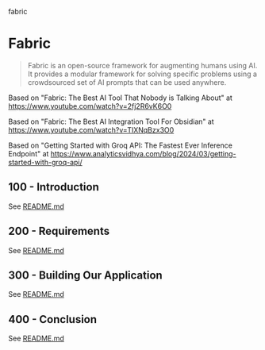 fabric
# Fabric

> Fabric is an open-source framework for augmenting humans using AI. It provides a modular framework for solving specific problems using a crowdsourced set of AI prompts that can be used anywhere.

Based on "Fabric: The Best AI Tool That Nobody is Talking About" at https://www.youtube.com/watch?v=2fj2R6vK6O0

Based on "Fabric: The Best AI Integration Tool For Obsidian" at https://www.youtube.com/watch?v=TIXNqBzx3O0

Based on "Getting Started with Groq API: The Fastest Ever Inference Endpoint" at https://www.analyticsvidhya.com/blog/2024/03/getting-started-with-groq-api/

## 100 - Introduction

See [README.md](./100/README.md)

## 200 - Requirements

See [README.md](./200/README.md)

## 300 - Building Our Application

See [README.md](./300/README.md)

## 400 - Conclusion

See [README.md](./400/README.md)
